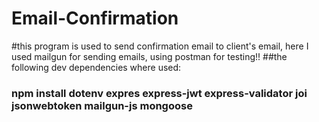 # Email-Confirmation
#this program is used to send confirmation email to client's email, here I used mailgun for sending emails, using postman for testing!!
##the following dev dependencies where used: 
### npm install dotenv expres express-jwt express-validator joi jsonwebtoken mailgun-js mongoose 

